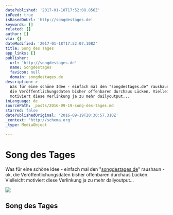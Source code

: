 ```yaml
---
datePublished: '2017-01-18T17:52:08.856Z'
inFeed: true
isBasedOnUrl: 'http://songdestages.de'
keywords: []
related: []
author: []
via: {}
dateModified: '2017-01-18T17:52:07.108Z'
title: Song des Tages
app_links: []
publisher:
  url: 'http://songdestages.de'
  name: Songdestages
  favicon: null
  domain: songdestages.de
description: >-
  Was für eine schöne Idee - einfach mal den "songdestages.de" raushaun - ok,
  die Veröffentlichungsdaten bisher offenbaren durchaus Lücken. Vielleicht
  motiviert diese Verlinkung ja zu mehr dailyoutput...
inLanguage: de
sourcePath: _posts/2016-09-19-song-des-tages.md
starred: false
datePublishedOriginal: '2016-09-19T20:30:57.310Z'
_context: 'http://schema.org'
_type: MediaObject

---
```

# Song des Tages

Was für eine schöne Idee - einfach mal den "[songdestages.de][0]" raushaun - ok, die Veröffentlichungsdaten bisher offenbaren durchaus Lücken.   
Vielleicht motiviert diese Verlinkung ja zu mehr dailyoutput...

<article style=""><img src="https://s3-us-west-2.amazonaws.com/the-grid-img/p/a1f4a3016e825996fd57001d4f62a979bb0d9630.jpg" /><h1>Song des Tages</h1></article>



[0]: http://songdestages.de/